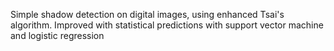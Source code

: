 Simple shadow detection on digital images, using enhanced Tsai's algorithm. Improved with statistical predictions with support vector machine and logistic regression